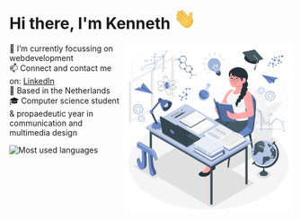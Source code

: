 # Hi there, I'm Kenneth <img src="https://github.com/kennethgerrits/kennethgerrits/blob/main/assets/hi.gif" width="39px">

<img align="right" src="https://github.com/kennethgerrits/kennethgerrits/blob/main/assets/study-room.png" alt="study-room graphic" height="300" />

🔭 I’m currently focussing on webdevelopment  <br>
📫 Connect and contact me on: [LinkedIn] <br>
📌 Based in the Netherlands <br>
🎓 Computer science student & propaedeutic year in communication and multimedia design<br>

<!-- ![Kenneth's GitHub stats](https://github-readme-stats.vercel.app/api?username=kennethgerrits&count_private=true&show_icons=true) -->

![Most used languages](https://github-readme-stats.vercel.app/api/top-langs/?username=kennethgerrits&layout=compact)

[LinkedIn]: https://www.linkedin.com/in/kenneth-gerrits-0b25411a0/
